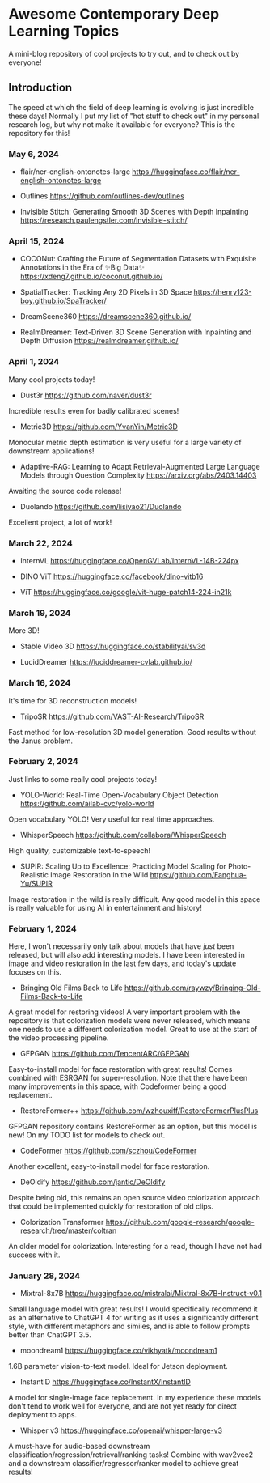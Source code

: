 # Awesome Contemporary Deep Learning Topics
A mini-blog repository of cool projects to try out, and to check out by everyone!

## Introduction

The speed at which the field of deep learning is evolving is just incredible these days! Normally I put my list of "hot stuff to check out" in my personal research log, but why not make it available for everyone? This is the repository for this!

### May 6, 2024

* flair/ner-english-ontonotes-large https://huggingface.co/flair/ner-english-ontonotes-large

* Outlines https://github.com/outlines-dev/outlines

* Invisible Stitch: Generating Smooth 3D Scenes with Depth Inpainting https://research.paulengstler.com/invisible-stitch/

### April 15, 2024

* COCONut: Crafting the Future of Segmentation Datasets with Exquisite Annotations in the Era of ✨Big Data✨ https://xdeng7.github.io/coconut.github.io/

* SpatialTracker: Tracking Any 2D Pixels in 3D Space https://henry123-boy.github.io/SpaTracker/ 

* DreamScene360 https://dreamscene360.github.io/

* RealmDreamer: Text-Driven 3D Scene Generation with Inpainting and Depth Diffusion https://realmdreamer.github.io/

### April 1, 2024

Many cool projects today!

* Dust3r https://github.com/naver/dust3r

Incredible results even for badly calibrated scenes!

* Metric3D https://github.com/YvanYin/Metric3D

Monocular metric depth estimation is very useful for a large variety of downstream applications!

* Adaptive-RAG: Learning to Adapt Retrieval-Augmented Large Language Models through Question Complexity https://arxiv.org/abs/2403.14403

Awaiting the source code release!

* Duolando https://github.com/lisiyao21/Duolando

Excellent project, a lot of work!

### March 22, 2024

* InternVL https://huggingface.co/OpenGVLab/InternVL-14B-224px

* DINO ViT https://huggingface.co/facebook/dino-vitb16

* ViT https://huggingface.co/google/vit-huge-patch14-224-in21k 


### March 19, 2024

More 3D!

* Stable Video 3D https://huggingface.co/stabilityai/sv3d

* LucidDreamer https://luciddreamer-cvlab.github.io/ 


### March 16, 2024

It's time for 3D reconstruction models!

* TripoSR https://github.com/VAST-AI-Research/TripoSR

Fast method for low-resolution 3D model generation. Good results without the Janus problem.

### February 2, 2024

Just links to some really cool projects today!

* YOLO-World: Real-Time Open-Vocabulary Object Detection https://github.com/ailab-cvc/yolo-world

Open vocabulary YOLO! Very useful for real time approaches.

* WhisperSpeech https://github.com/collabora/WhisperSpeech 

High quality, customizable text-to-speech!

* SUPIR: Scaling Up to Excellence: Practicing Model Scaling for Photo-Realistic Image Restoration In the Wild https://github.com/Fanghua-Yu/SUPIR 

Image restoration in the wild is really difficult. Any good model in this space is really valuable for using AI in entertainment and history!

### February 1, 2024

Here, I won't necessarily only talk about models that have *just* been released, but will also add interesting models. I have been interested in image and video restoration in the last few days, and today's update focuses on this.

* Bringing Old Films Back to Life https://github.com/raywzy/Bringing-Old-Films-Back-to-Life 

A great model for restoring videos! A very important problem with the repository is that colorization models were never released, which means one needs to use a different colorization model. Great to use at the start of the video processing pipeline.

* GFPGAN https://github.com/TencentARC/GFPGAN

Easy-to-install model for face restoration with great results! Comes combined with ESRGAN for super-resolution. Note that there have been many improvements in this space, with Codeformer being a good replacement.

* RestoreFormer++ https://github.com/wzhouxiff/RestoreFormerPlusPlus

GFPGAN repository contains RestoreFormer as an option, but this model is new! On my TODO list for models to check out.

* CodeFormer https://github.com/sczhou/CodeFormer

Another excellent, easy-to-install model for face restoration.

* DeOldify https://github.com/jantic/DeOldify 

Despite being old, this remains an open source video colorization approach that could be implemented quickly for restoration of old clips.

* Colorization Transformer https://github.com/google-research/google-research/tree/master/coltran 

An older model for colorization. Interesting for a read, though I have not had success with it.


### January 28, 2024

* Mixtral-8x7B https://huggingface.co/mistralai/Mixtral-8x7B-Instruct-v0.1

Small language model with great results! I would specifically recommend it as an alternative to ChatGPT 4 for writing as it uses a significantly different style, with different metaphors and similes, and is able to follow prompts better than ChatGPT 3.5.

* moondream1 https://huggingface.co/vikhyatk/moondream1 

1.6B parameter vision-to-text model. Ideal for Jetson deployment.

* InstantID https://huggingface.co/InstantX/InstantID

A model for single-image face replacement. In my experience these models don't tend to work well for everyone, and are not yet ready for direct deployment to apps.

* Whisper v3 https://huggingface.co/openai/whisper-large-v3

A must-have for audio-based downstream classification/regression/retrieval/ranking tasks! Combine with wav2vec2 and a downstream classifier/regressor/ranker model to achieve great results!

